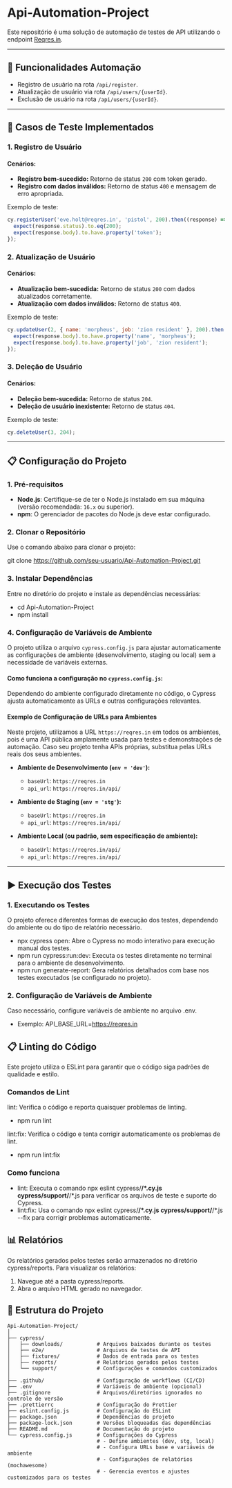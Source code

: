 # Api-Automation-Project
Este repositório é uma solução de automação de testes de API utilizando o endpoint [Reqres.in](https://reqres.in).

---

## 🚀 Funcionalidades Automação

- Registro de usuário na rota `/api/register`.
- Atualização de usuário via rota `/api/users/{userId}`.
- Exclusão de usuário na rota `/api/users/{userId}`.

---

## 🧪 Casos de Teste Implementados

### **1. Registro de Usuário**

#### Cenários:
- **Registro bem-sucedido:** Retorno de status `200` com token gerado.
- **Registro com dados inválidos:** Retorno de status `400` e mensagem de erro apropriada.

Exemplo de teste:
```javascript
cy.registerUser('eve.holt@reqres.in', 'pistol', 200).then((response) => {
  expect(response.status).to.eq(200);
  expect(response.body).to.have.property('token');
});
```

### **2. Atualização de Usuário**

#### Cenários:
- **Atualização bem-sucedida:** Retorno de status `200` com dados atualizados corretamente.
- **Atualização com dados inválidos:** Retorno de status `400`.

Exemplo de teste:
```javascript
cy.updateUser(2, { name: 'morpheus', job: 'zion resident' }, 200).then((response) => {
  expect(response.body).to.have.property('name', 'morpheus');
  expect(response.body).to.have.property('job', 'zion resident');
});
```

### **3. Deleção de Usuário**

#### Cenários:
- **Deleção bem-sucedida:** Retorno de status `204`.
- **Deleção de usuário inexistente:** Retorno de status `404`.

Exemplo de teste:
```javascript
cy.deleteUser(3, 204);
```

---

## 📋 Configuração do Projeto

### **1. Pré-requisitos**
- **Node.js**: Certifique-se de ter o Node.js instalado em sua máquina (versão recomendada: `16.x` ou superior).
- **npm**: O gerenciador de pacotes do Node.js deve estar configurado.

### **2. Clonar o Repositório**
Use o comando abaixo para clonar o projeto:

git clone https://github.com/seu-usuario/Api-Automation-Project.git


### **3. Instalar Dependências**
Entre no diretório do projeto e instale as dependências necessárias:
- cd Api-Automation-Project
- npm install


### **4. Configuração de Variáveis de Ambiente**
O projeto utiliza o arquivo `cypress.config.js` para ajustar automaticamente as configurações de ambiente (desenvolvimento, staging ou local) sem a necessidade de variáveis externas.

#### **Como funciona a configuração no `cypress.config.js`:**
Dependendo do ambiente configurado diretamente no código, o Cypress ajusta automaticamente as URLs e outras configurações relevantes.

#### **Exemplo de Configuração de URLs para Ambientes**
Neste projeto, utilizamos a URL `https://reqres.in` em todos os ambientes, pois é uma API pública amplamente usada para testes e demonstrações de automação. Caso seu projeto tenha APIs próprias, substitua pelas URLs reais dos seus ambientes.

- **Ambiente de Desenvolvimento (`env = 'dev'`):**
  - `baseUrl`: `https://reqres.in`
  - `api_url`: `https://reqres.in/api/`

- **Ambiente de Staging (`env = 'stg'`):**
  - `baseUrl`: `https://reqres.in`
  - `api_url`: `https://reqres.in/api/`

- **Ambiente Local (ou padrão, sem especificação de ambiente):**
  - `baseUrl`: `https://reqres.in/api/`
  - `api_url`: `https://reqres.in/api/`

---


## ▶️ Execução dos Testes

### **1. Executando os Testes**
O projeto oferece diferentes formas de execução dos testes, dependendo do ambiente ou do tipo de relatório necessário.

- npx cypress open: Abre o Cypress no modo interativo para execução manual dos testes.
- npm run cypress:run:dev: Executa os testes diretamente no terminal para o ambiente de desenvolvimento.
- npm run generate-report: Gera relatórios detalhados com base nos testes executados (se configurado no projeto).


### **2. Configuração de Variáveis de Ambiente**
Caso necessário, configure variáveis de ambiente no arquivo .env. 
- Exemplo:
API_BASE_URL=https://reqres.in

## 📋 Linting do Código
Este projeto utiliza o ESLint para garantir que o código siga padrões de qualidade e estilo.

### **Comandos de Lint**
lint: Verifica o código e reporta quaisquer problemas de linting.
- npm run lint

lint:fix: Verifica o código e tenta corrigir automaticamente os problemas de lint.
- npm run lint:fix

### **Como funciona**
- lint: Executa o comando npx eslint cypress/**/*.cy.js cypress/support/**/*.js para verificar os arquivos de teste e suporte do Cypress.
- lint:fix: Usa o comando npx eslint cypress/**/*.cy.js cypress/support/**/*.js --fix para corrigir problemas automaticamente.


## 📊 Relatórios
Os relatórios gerados pelos testes serão armazenados no diretório cypress/reports.
Para visualizar os relatórios:
1. Navegue até a pasta cypress/reports.
2. Abra o arquivo HTML gerado no navegador.


## 📂 Estrutura do Projeto
```plaintext
Api-Automation-Project/
│
├── cypress/
│   ├── downloads/           # Arquivos baixados durante os testes
│   ├── e2e/                 # Arquivos de testes de API
│   ├── fixtures/            # Dados de entrada para os testes
│   ├── reports/             # Relatórios gerados pelos testes
│   └── support/             # Configurações e comandos customizados
│
├── .github/                 # Configuração de workflows (CI/CD)
├── .env                     # Variáveis de ambiente (opcional)
├── .gitignore               # Arquivos/diretórios ignorados no controle de versão
├── .prettierrc              # Configuração do Prettier
├── eslint.config.js         # Configuração do ESLint
├── package.json             # Dependências do projeto
├── package-lock.json        # Versões bloqueadas das dependências
├── README.md                # Documentação do projeto
└── cypress.config.js        # Configurações do Cypress
                             # - Define ambientes (dev, stg, local)
                             # - Configura URLs base e variáveis de ambiente
                             # - Configurações de relatórios (mochawesome)
                             # - Gerencia eventos e ajustes customizados para os testes

